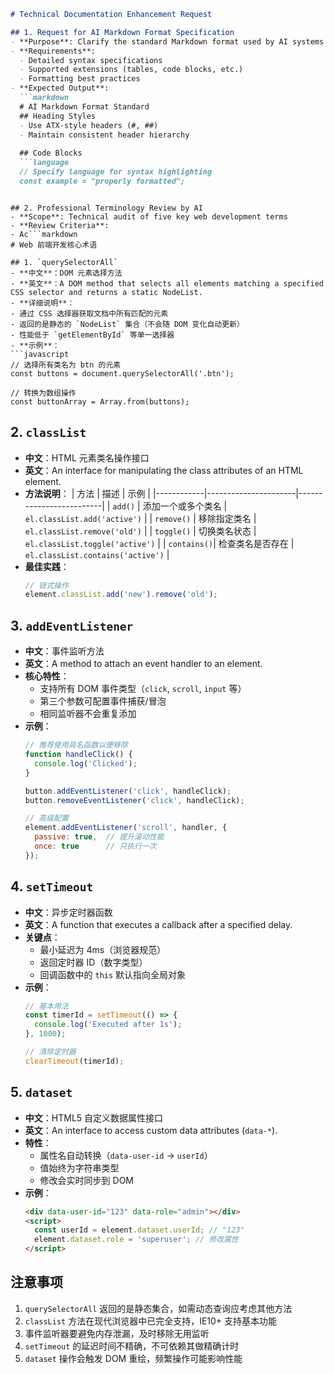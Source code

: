 
```markdown
# Technical Documentation Enhancement Request

## 1. Request for AI Markdown Format Specification
- **Purpose**: Clarify the standard Markdown format used by AI systems
- **Requirements**:
  - Detailed syntax specifications
  - Supported extensions (tables, code blocks, etc.)
  - Formatting best practices
- **Expected Output**: 
  ```markdown
  # AI Markdown Format Standard
  ## Heading Styles
  - Use ATX-style headers (#, ##)
  - Maintain consistent header hierarchy
  
  ## Code Blocks
  ```language
  // Specify language for syntax highlighting
  const example = "properly formatted";
  ```
  ```

## 2. Professional Terminology Review by AI
- **Scope**: Technical audit of five key web development terms
- **Review Criteria**:
  - Ac```markdown
# Web 前端开发核心术语

## 1. `querySelectorAll`
- **中文**：DOM 元素选择方法  
- **英文**：A DOM method that selects all elements matching a specified CSS selector and returns a static NodeList.  
- **详细说明**：  
  - 通过 CSS 选择器获取文档中所有匹配的元素
  - 返回的是静态的 `NodeList` 集合（不会随 DOM 变化自动更新）
  - 性能低于 `getElementById` 等单一选择器
- **示例**：
  ```javascript
  // 选择所有类名为 btn 的元素
  const buttons = document.querySelectorAll('.btn');
  
  // 转换为数组操作
  const buttonArray = Array.from(buttons);
  ```

## 2. `classList`
- **中文**：HTML 元素类名操作接口  
- **英文**：An interface for manipulating the class attributes of an HTML element.  
- **方法说明**：
  | 方法        | 描述                  | 示例                     |
  |------------|----------------------|-------------------------|
  | `add()`    | 添加一个或多个类名      | `el.classList.add('active')` |
  | `remove()` | 移除指定类名           | `el.classList.remove('old')` |
  | `toggle()` | 切换类名状态           | `el.classList.toggle('active')` |
  | `contains()`| 检查类名是否存在       | `el.classList.contains('active')` |
- **最佳实践**：
  ```javascript
  // 链式操作
  element.classList.add('new').remove('old');
  ```

## 3. `addEventListener`
- **中文**：事件监听方法  
- **英文**：A method to attach an event handler to an element.  
- **核心特性**：
  - 支持所有 DOM 事件类型（`click`, `scroll`, `input` 等）
  - 第三个参数可配置事件捕获/冒泡
  - 相同监听器不会重复添加
- **示例**：
  ```javascript
  // 推荐使用具名函数以便移除
  function handleClick() {
    console.log('Clicked');
  }
  
  button.addEventListener('click', handleClick);
  button.removeEventListener('click', handleClick);
  
  // 高级配置
  element.addEventListener('scroll', handler, {
    passive: true,  // 提升滚动性能
    once: true      // 只执行一次
  });
  ```

## 4. `setTimeout`
- **中文**：异步定时器函数  
- **英文**：A function that executes a callback after a specified delay.  
- **关键点**：
  - 最小延迟为 4ms（浏览器规范）
  - 返回定时器 ID（数字类型）
  - 回调函数中的 `this` 默认指向全局对象
- **示例**：
  ```javascript
  // 基本用法
  const timerId = setTimeout(() => {
    console.log('Executed after 1s');
  }, 1000);
  
  // 清除定时器
  clearTimeout(timerId);
  ```

## 5. `dataset`
- **中文**：HTML5 自定义数据属性接口  
- **英文**：An interface to access custom data attributes (`data-*`).  
- **特性**：
  - 属性名自动转换（`data-user-id` → `userId`）
  - 值始终为字符串类型
  - 修改会实时同步到 DOM
- **示例**：
  ```html
  <div data-user-id="123" data-role="admin"></div>
  <script>
    const userId = element.dataset.userId; // "123"
    element.dataset.role = 'superuser'; // 修改属性
  </script>
  ```

## 注意事项
1. `querySelectorAll` 返回的是静态集合，如需动态查询应考虑其他方法
2. `classList` 方法在现代浏览器中已完全支持，IE10+ 支持基本功能
3. 事件监听器要避免内存泄漏，及时移除无用监听
4. `setTimeout` 的延迟时间不精确，不可依赖其做精确计时
5. `dataset` 操作会触发 DOM 重绘，频繁操作可能影响性能

<!-- by: Zou Jinyu -->
```

